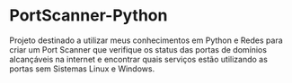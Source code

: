 # PortScanner-Python
Projeto destinado a utilizar meus conhecimentos em Python e Redes para criar um Port Scanner que verifique os status das portas de domínios alcançáveis na internet e encontrar quais serviços estão utilizando as portas sem Sistemas Linux e Windows.
